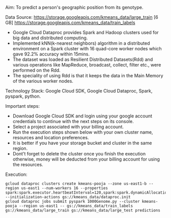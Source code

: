 Aim: To predict a person's geographic position from its genotype.

Data Source:
https://storage.googleapis.com/kmeans_data/large_train [6 GB]
https://storage.googleapis.com/kmeans_data/train_labels

- Google Cloud Dataproc provides Spark and Hadoop clusters used for big data and distributed computing.
- Implemented kNN(k-nearest neighbors) algorithm in a distributed environment on a Spark cluster with 16 quad-core worker nodes which gave 92.2% accuracy within 15mins.
- The dataset was loaded as Resilient Distributed Datasets(Rdd) and various operations like MapReduce, broadcast, collect, filter etc., were performed on the Rdd.
- The speciality of using Rdd is that it keeps the data in the Main Memory of the various worker nodes.

Technology Stack: Google Cloud SDK, Google Cloud Dataproc, Spark, pyspark, python.

Important steps:

- Download Google Cloud SDK and login using your google account credentials to continue with the next steps on its console.
- Select a project associated with your billing account.
- Run the execution steps shown below with your own cluster name, resources and location preferences.
- It is better if you have your storage bucket and cluster in the same region.
- Dont't forget to delete the cluster once you finish the execution otherwise, money will be deducted from your billing account for using the resources.


Execution:
```linux
gcloud dataproc clusters create kmeans-pooja --zone us-east1-b --region us-east1 --num-workers 16 --properties spark:spark.executor.heartbeatInterval=120,spark:spark.dynamicAllocation.enabled=false --initialization-actions gs://kmeans_data/dataproc.init
gcloud dataproc jobs submit pyspark 1000Genome.py --cluster kmeans-pooja --region us-east1 -- gs://kmeans_data/train_labels gs://kmeans_data/large_train gs://kmeans_data/large_test predictions

```
